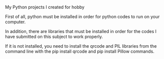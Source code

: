 My Python projects I created for hobby

First of all, python must be installed in order for python codes to run on your computer.

In addition, there are libraries that must be installed in order for the codes I have submitted on this subject to work properly.

If it is not installed, you need to install the qrcode and PIL libraries from the command line with the pip install qrcode and pip install Pillow commands.

